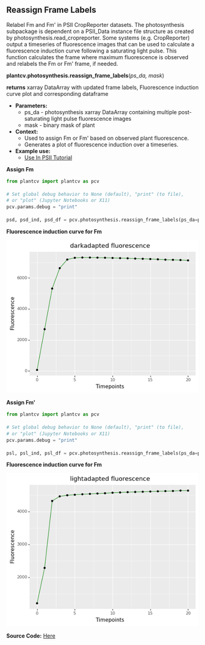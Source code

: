 ## Reassign Frame Labels

Relabel Fm and Fm' in PSII CropReporter datasets. The photosynthesis subpackage is dependent on a PSII_Data instance
file structure as created by photosynthesis.read_cropreporter.
Some systems (e.g. CropReporter) output a timeseries of fluorescence images that can be used to calculate a fluorescence
induction curve following a saturating light pulse. This function calculates the frame where maximum fluorescence is
observed and relabels the Fm or Fm' frame, if needed.

**plantcv.photosynthesis.reassign_frame_labels**(*ps_da, mask*)

**returns** xarray DataArray with updated frame labels, Fluorescence induction curve plot and corresponding dataframe

- **Parameters:**
    - ps_da - photosynthesis xarray DataArray containing multiple post-saturating light pulse fluorescence images
    - mask - binary mask of plant
- **Context:**
    - Used to assign Fm or Fm' based on observed plant fluorescence.
    - Generates a plot of fluorescence induction over a timeseries.
- **Example use:**
    - [Use In PSII Tutorial](psII_tutorial.md)

**Assign Fm**

```python
from plantcv import plantcv as pcv

# Set global debug behavior to None (default), "print" (to file), 
# or "plot" (Jupyter Notebooks or X11)
pcv.params.debug = "print"

psd, psd_ind, psd_df = pcv.photosynthesis.reassign_frame_labels(ps_da=ps.darkadapted, mask=mask)

```

**Fluorescence induction curve for Fm**

![Screenshot](img/documentation_images/photosynthesis_reassign_frame_labels/da_induction.png)

**Assign Fm'**

```python
from plantcv import plantcv as pcv

# Set global debug behavior to None (default), "print" (to file), 
# or "plot" (Jupyter Notebooks or X11)
pcv.params.debug = "print"

psl, psl_ind, psl_df = pcv.photosynthesis.reassign_frame_labels(ps_da=ps.lightadapted, mask=mask)

```

**Fluorescence induction curve for Fm**

![Screenshot](img/documentation_images/photosynthesis_reassign_frame_labels/la_induction.png)

**Source Code:** [Here](https://github.com/danforthcenter/plantcv/blob/master/plantcv/plantcv/photosynthesis/reassign_frame_labels.py)
